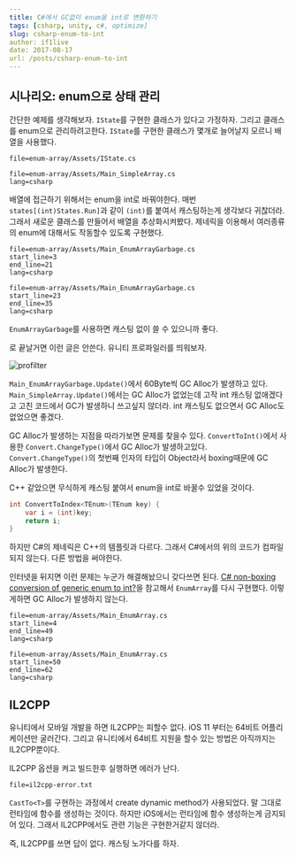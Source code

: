 ```yaml
---
title: C#에서 GC없이 enum을 int로 변환하기
tags: [csharp, unity, c#, optimize]
slug: csharp-enum-to-int
author: if1live
date: 2017-08-17
url: /posts/csharp-enum-to-int
---
```


## 시나리오: enum으로 상태 관리

간단한 예제를 생각해보자.
`IState`를 구현한 클래스가 있다고 가정하자.
그리고 클래스를 enum으로 관리하려고한다.
`IState`를 구현한 클래스가 몇개로 늘어날지 모르니 배열을 사용했다.

~~~maya:view
file=enum-array/Assets/IState.cs
~~~

~~~maya:view
file=enum-array/Assets/Main_SimpleArray.cs
lang=csharp
~~~

배열에 접근하기 위해서는 enum을 int로 바꿔야한다.
매번 `states[(int)States.Run]`과 같이 `(int)`를 붙여서 캐스팅하는게 생각보다 귀찮더라. 
그래서 새로운 클래스를 만들어서 배열을 추상화시켜봤다.
제네릭을 이용해서 여러종류의 enum에 대해서도 작동할수 있도록 구현했다.

~~~maya:view
file=enum-array/Assets/Main_EnumArrayGarbage.cs
start_line=3
end_line=21
lang=csharp
~~~


~~~maya:view
file=enum-array/Assets/Main_EnumArrayGarbage.cs
start_line=23
end_line=35
lang=csharp
~~~

<!--adsense-->

`EnumArrayGarbage`를 사용하면 캐스팅 없이 쓸 수 있으니까 좋다.


로 끝날거면 이런 글은 안쓴다.
유니티 프로파일러를 띄워보자.

![profilter]({attach}csharp-enum-to-int/profiler.png)

`Main_EnumArrayGarbage.Update()`에서 60Byte씩 GC Alloc가 발생하고 있다.
`Main_SimpleArray.Update()`에서는 GC Alloc가 없었는데 고작 int 캐스팅 없애겠다고 고친 코드에서 GC가 발생하니 쓰고싶지 않더라. int 캐스팅도 없으면서 GC Alloc도 없었으면 좋겠다.

GC Alloc가 발생하는 지점을 따라가보면 문제를 찾을수 있다.
`ConvertToInt()`에서 사용한 `Convert.ChangeType()`에서 GC Alloc가 발생하고있다.
`Convert.ChangeType()`의 첫번째 인자의 타입이 Object라서 boxing때문에 GC Alloc가 발생한다.

C++ 같았으면 무식하게 캐스팅 붙여서 enum을 int로 바꿀수 있었을 것이다.

```csharp
int ConvertToIndex<TEnum>(TEnum key) {
    var i = (int)key;
    return i;
}
```

하지만 C#의 제네릭은 C++의 템플릿과 다르다.
그래서 C#에서의 위의 코드가 컴파일되지 않는다.
다른 방법을 써야한다.

인터넷을 뒤지면 이런 문제는 누군가 해결해놨으니 갖다쓰면 된다.
[C# non-boxing conversion of generic enum to int?][sb]을 참고해서 `EnumArray`를 다시 구현했다. 이렇게하면 GC Alloc가 발생하지 않는다.

~~~maya:view
file=enum-array/Assets/Main_EnumArray.cs
start_line=4
end_line=49
lang=csharp
~~~

~~~maya:view
file=enum-array/Assets/Main_EnumArray.cs
start_line=50
end_line=62
lang=csharp
~~~

## IL2CPP

유니티에서 모바일 개발을 하면 IL2CPP는 피할수 없다.
iOS 11 부터는 64비트 어플리케이션만 굴러간다.
그리고 유니티에서 64비트 지원을 할수 있는 방법은 아직까지는 IL2CPP뿐이다.


IL2CPP 옵션을 켜고 빌드한후 실행하면 에러가 난다.

~~~maya:view
file=il2cpp-error.txt
~~~

`CastTo<T>`를 구현하는 과정에서 create dynamic method가 사용되었다.
말 그대로 런타임에 함수를 생성하는 것이다.
하지만 iOS에서는 런타임에 함수 생성하는게 금지되어 있다.
그래서 IL2CPP에서도 관련 기능은 구현한거같지 않더라.

즉, IL2CPP를 쓰면 답이 없다. 캐스팅 노가다를 하자.


[sb]: https://stackoverflow.com/questions/1189144/c-sharp-non-boxing-conversion-of-generic-enum-to-int
